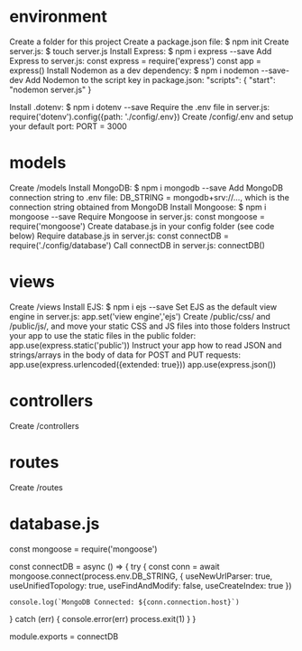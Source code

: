 # environment

Create a folder for this project
Create a package.json file:
    $ npm init
Create server.js:
    $ touch server.js
Install Express:
    $ npm i express --save
Add Express to server.js:
   const express = require('express')
   const app = express()
Install Nodemon as a dev dependency:
    $ npm i nodemon --save-dev
Add Nodemon to the script key in package.json:
   "scripts": {
       "start": "nodemon server.js"
   }
<!-- From now on, you can run server.js by typing: $ npm run start -->
Install .dotenv:
    $ npm i dotenv --save
Require the .env file in server.js:
    require('dotenv').config({path: './config/.env})
Create /config/.env and setup your default port:
    PORT = 3000

# models

Create /models
Install MongoDB:
    $ npm i mongodb --save
Add MongoDB connection string to .env file:
    DB_STRING = mongodb+srv://..., which is the connection string obtained from MongoDB
Install Mongoose:
    $ npm i mongoose --save
Require Mongoose in server.js:
    const mongoose = require('mongoose')
Create database.js in your config folder (see code below)
Require database.js in server.js:
    const connectDB = require('./config/database')
Call connectDB in server.js:
    connectDB()

# views

Create /views
Install EJS:
    $ npm i ejs --save
Set EJS as the default view engine in server.js:
    app.set('view engine','ejs')
Create /public/css/ and /public/js/, and move your static CSS and JS files into those folders
Instruct your app to use the static files in the public folder:
    app.use(express.static('public'))
Instruct your app how to read JSON and strings/arrays in the body of data for POST and PUT requests:
    app.use(express.urlencoded({extended: true}))
    app.use(express.json())

# controllers
Create /controllers

# routes
Create /routes

# database.js

const mongoose = require('mongoose')

const connectDB = async () => {
  try {
    const conn = await mongoose.connect(process.env.DB_STRING, {
      useNewUrlParser: true,
      useUnifiedTopology: true,
      useFindAndModify: false,
      useCreateIndex: true
    })

    console.log(`MongoDB Connected: ${conn.connection.host}`)
  } catch (err) {
    console.error(err)
    process.exit(1)
  }
}

module.exports = connectDB
